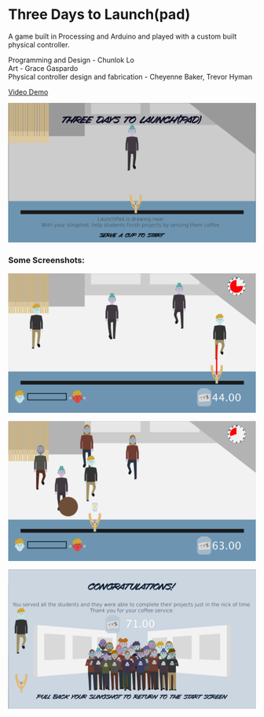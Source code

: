 # Three Days to Launch(pad)

A game built in Processing and Arduino and played with a custom built physical controller.

Programming and Design - Chunlok Lo <br>Art - Grace Gaspardo<br>Physical controller design and fabrication - Cheyenne Baker, Trevor Hyman

[Video Demo]((https://www.youtube.com/watch?v=xDo9BJ58l6I))

[![Video Demo](screenshots/titleScreen.png)](https://www.youtube.com/watch?v=xDo9BJ58l6I)

### Some Screenshots:

![gameplay_screen](screenshots/screenshot-1.png)

![gameplay_screen2](screenshots/Screenshot-2.png)

![gameplay_screen2](screenshots/Screenshot-end.png)